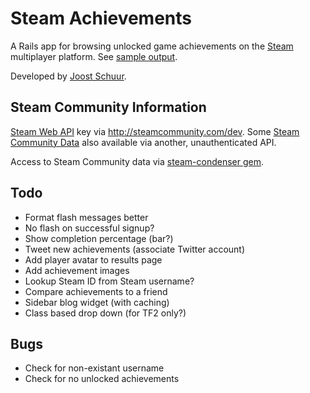 Steam Achievements
==================

A Rails app for browsing unlocked game achievements on the [Steam](http:/steamgames.com) multiplayer platform. See [sample output](http://by.joostschuur.com/steam/a/jschuur/tf2).

Developed by [Joost Schuur](http://joostschuur.com).

Steam Community Information
---------------------------

[Steam Web API](http://developer.valvesoftware.com/wiki/Steam_Web_API) key via http://steamcommunity.com/dev. Some [Steam Community Data](https://partner.steamgames.com/documentation/community_data) also available via another, unauthenticated API.

Access to Steam Community data via [steam-condenser gem](https://github.com/koraktor/steam-condenser/).

Todo
----

* Format flash messages better
* No flash on successful signup?
* Show completion percentage (bar?)
* Tweet new achievements (associate Twitter account)
* Add player avatar to results page
* Add achievement images
* Lookup Steam ID from Steam username?
* Compare achievements to a friend
* Sidebar blog widget (with caching)
* Class based drop down (for TF2 only?)

Bugs
----

* Check for non-existant username
* Check for no unlocked achievements